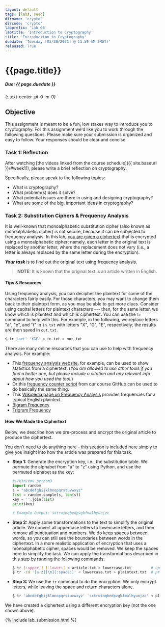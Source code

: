 ```yaml
---
layout: default
tags: [labs, seed]
dirname: 'crypto'
dircode: 'crypto'
labprefix: 'Lab 06'
labtitle: 'Introduction to Cryptography'
title: 'Introduction to Cryptography'
duedate: 'Tuesday [03/30/2021] @ 11:59 AM (MST)'
released: True
---
```


# {{page.title}}
##### Due: {{ page.duedate }}
{:.text-center .pt-0 .m-0}

## Objective

This assignment is meant to be a fun, low stakes way to introduce you to cryptography.
For this assignment we'd like you to work through the following questions.
Please make sure your submission is organized and easy to follow.
Your responses should be clear and concise.

### Task 1: Reflection

After watching [the videos linked from the course schedule]({{ site.baseurl }}/#week11), please write a brief reflection on cryptography.

Specifically, please speak to the following topics:

- What is cryptography?
- What problem(s) does it solve?
- What potential issues are there in using and designing cryptography?
- What are some of the big, important ideas in cryptography?

### Task 2: Substitution Ciphers & Frequency Analysis

It is well-known that monoalphabetic substitution cipher (also known as monoalphabetic cipher) is not secure,
because it can be subjected to frequency analysis.
In this lab, [you are given a ciphertext](https://raw.githubusercontent.com/traviswpeters/cs476-code/master/06_ske/files/ciphertext.txt)
that is encrypted using a monoalphabetic cipher;
namely, each letter in the original text is replaced by another letter, where the replacement does not vary
(i.e., a letter is always replaced by the same letter during the encryption).

_**Your task**_ is to find out the original text using frequency analysis.

> **NOTE:** It is known that the original text is an article written in English.

<!-- BEGIN Special Section (Use Bootstrap "Card" Styles). This is nice for formatting background, setup, special instructions, etc. -->
<div class="card bg-secondary border-primary" markdown="1">
<div class="card-body" markdown="1">

#### Tips & Resources

Using frequency analysis, you can decipher the plaintext for some of the characters fairly easily.
For those characters, you may want to change them back to their plaintext form, as you may be able to get more clues.
Consider using capital letters for plaintext characters --- then, for the same letter,
we know which is plaintext and which is ciphertext.
You can use the `tr` command to help with this.
For example, in the following, we replace letters "a", "e", and "t" in `in.txt`
with letters "X", "G", "E", respectively; the results are then saved in `out.txt`.

```bash
$ tr 'aet' 'XGE' < in.txt > out.txt
```

There are many online resources that you can use to help with frequency analysis.
For example:

- This [frequency analysis website](https://www.dcode.fr/frequency-analysis), for example, <!-- (http://www.richkni.co.uk/php/crypta/freq.php) -->
  can be used to show statistics from a ciphertext.
  (_You are allowed to use other tools if you find a better one, but please include a citation and any relevant info about how you used the tool._)
- Or this [frequency counter script](https://github.com/traviswpeters/cs476-code/blob/master/06_ske/files/freq_counter.py) from our course GitHub can be used to do basically the same thing.
- This [Wikipedia page on Frequency Analysis](https://en.wikipedia.org/wiki/Frequency_analysis) provides frequencies for a typical English plaintext.
- [Bigram Frequency](https://en.wikipedia.org/wiki/Bigram)
- [Trigram Frequency](https://en.wikipedia.org/wiki/Trigram)

</div>
</div>
<!-- END Special Section -->

<!-- BEGIN Special Section (Use Bootstrap "Card" Styles). This is nice for formatting background, setup, special instructions, etc. -->
<div class="card bg-secondary border-primary mt-3" markdown="1">
<div class="card-body" markdown="1">

#### How We Made the Ciphertext

Below, we describe how we pre-process and encrypt the original article to produce the ciphertext.

You don't need to do anything here - this section is included here simply to give you insight into how the article was prepared for this task.

<!-- Instructors can use the same method to encrypt an article of their choices, instead of asking students to use the ciphertext made by us. -->

- **Step 1:** Generate the encryption key, i.e., the substitution table.
  We permute the alphabet from "a" to "z" using Python, and use the permuted alphabet as the key:

    ```python
    #!/bin/env python3
    import random
    s = "abcdefghijklmnopqrstuvwxyz"
    list = random.sample(s, len(s))
    key = ''.join(list)
    print(key)

    # Example Output: sxtrwinqbedpvgkfmalhyuojzc
    ```

- **Step 2:** Apply some transformations to the text to simplify the original article.
  We convert all uppercase letters to lowercase letters, and then remove all punctuation and numbers.
  We do keep spaces between words, so you can still see the boundaries between words in the ciphertext.
  In a more realistic application of encryption that uses a monoalphabetic cipher, spaces would be removed.
  We keep the spaces here to simplify the task.
  We can apply the transformations described in this step by running the following commands:

    ```bash
    $ tr [:upper:] [:lower:] < article.txt > lowercase.txt         # uppercase to lowercase
    $ tr -cd '[a-z][\n][:space:]' < lowercase.txt > plaintext.txt  # preserve only letters and spaces
    ```

- **Step 3:** We use the `tr` command to do the encryption.
  We only encrypt letters, while leaving the space and return characters alone.

    ```bash
    $ tr 'abcdefghijklmnopqrstuvwxyz' 'sxtrwinqbedpvgkfmalhyuojzc' < plaintext.txt > ciphertext.txt
    ```

We have created a ciphertext using a different encryption key (not the one shown above).
<!-- It is included in `Labsetup.zip` file, which can be downloaded from the lab's website. -->
<!-- Your job is to use the frequency analysis to figure out the encryption key and the original plaintext. -->

</div>
</div>
<!-- END Special Section -->


<!-- Submission Instructions -->
{% include lab_submission.html %}
